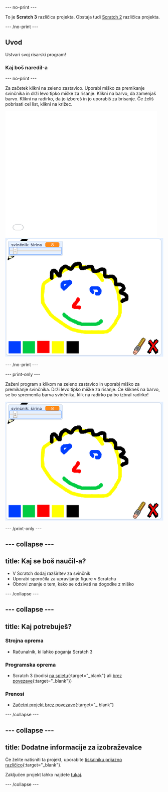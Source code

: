 --- no-print ---

To je **Scratch 3** različica projekta. Obstaja tudi [Scratch 2](https://projects.raspberrypi.org/en/projects/paint-box-scratch2) različica projekta.

--- /no-print ---

## Uvod

Ustvari svoj risarski program!

### Kaj boš naredil-a

--- no-print ---

Za začetek klikni na zeleno zastavico. Uporabi miško za premikanje svinčnika in drži levo tipko miške za risanje. Klikni na barvo, da zamenjaš barvo. Klikni na radirko, da jo izbereš in jo uporabiš za brisanje. Če želiš pobrisati cel list, klikni na križec.

<div class="scratch-preview">
  <iframe allowtransparency="true" width="485" height="402" src="//scratch.mit.edu/projects/embed/369025273/?autostart=false" frameborder="0" scrolling="no"></iframe>
  <img src="images/showcase.png">
</div>

--- /no-print ---

--- print-only ---

Zaženi program s klikom na zeleno zastavico in uporabi miško za premikanje svinčnika. Drži levo tipko miške za risanje. Če klikneš na barvo, se bo spremenila barva svinčnika, klik na radirko pa bo izbral radirko!

![vitrina](images/showcase.png)

--- /print-only ---

--- collapse ---
---
title: Kaj se boš naučil-a?
---
+ V Scratch dodaj razširitev za svinčnik
+ Uporabi sporočila za upravljanje figure v Scratchu
+ Obnovi znanje o tem, kako se odzivati na dogodke z miško

--- /collapse ---

--- collapse ---
---
title: Kaj potrebuješ?
---
### Strojna oprema

+ Računalnik, ki lahko poganja Scratch 3

### Programska oprema

+ Scratch 3 (bodisi [na spletu](https://rpf.io/scratchon){:target="_blank"} ali [brez povezave](https://rpf.io/scratchoff){:target="_blank"})

### Prenosi

+ [Začetni projekt brez povezave](https://rpf.io/p/sl-SI/paint-box-go){:target="_ blank"}

--- /collapse ---

--- collapse ---
---
title: Dodatne informacije za izobraževalce
---
Če želite natisniti ta projekt, uporabite [tiskalniku prijazno različico](https://projects.raspberrypi.org/sl-SI/projects/paint-box/print){:target="_blank"}.

Zaključen projekt lahko najdete [tukaj](https://rpf.io/p/sl-SI/paint-box-get).

--- /collapse ---